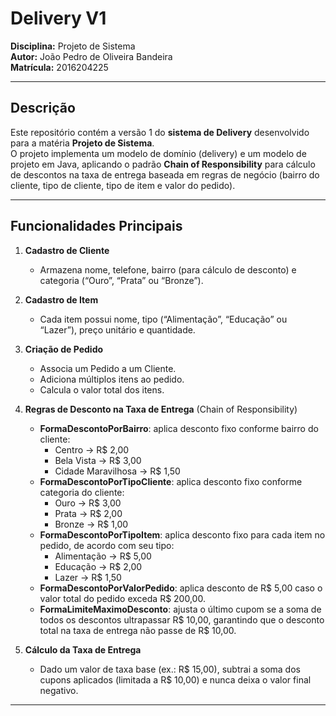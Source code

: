 # Delivery V1

**Disciplina:** Projeto de Sistema  
**Autor:** João Pedro de Oliveira Bandeira  
**Matrícula:** 2016204225  

---

##  Descrição

Este repositório contém a versão 1 do **sistema de Delivery** desenvolvido para a matéria **Projeto de Sistema**.  
O projeto implementa um modelo de domínio (delivery) e um modelo de projeto em Java, aplicando o padrão **Chain of Responsibility** para cálculo de descontos na taxa de entrega baseada em regras de negócio (bairro do cliente, tipo de cliente, tipo de item e valor do pedido).

---

##  Funcionalidades Principais

1. **Cadastro de Cliente**  
   - Armazena nome, telefone, bairro (para cálculo de desconto) e categoria (“Ouro”, “Prata” ou “Bronze”).

2. **Cadastro de Item**  
   - Cada item possui nome, tipo (“Alimentação”, “Educação” ou “Lazer”), preço unitário e quantidade.

3. **Criação de Pedido**  
   - Associa um Pedido a um Cliente.
   - Adiciona múltiplos itens ao pedido.
   - Calcula o valor total dos itens.

4. **Regras de Desconto na Taxa de Entrega** (Chain of Responsibility)  
   - **FormaDescontoPorBairro**: aplica desconto fixo conforme bairro do cliente:
     - Centro → R$ 2,00  
     - Bela Vista → R$ 3,00  
     - Cidade Maravilhosa → R$ 1,50  
   - **FormaDescontoPorTipoCliente**: aplica desconto fixo conforme categoria do cliente:
     - Ouro → R$ 3,00  
     - Prata → R$ 2,00  
     - Bronze → R$ 1,00  
   - **FormaDescontoPorTipoItem**: aplica desconto fixo para cada item no pedido, de acordo com seu tipo:
     - Alimentação → R$ 5,00  
     - Educação → R$ 2,00  
     - Lazer → R$ 1,50  
   - **FormaDescontoPorValorPedido**: aplica desconto de R$ 5,00 caso o valor total do pedido exceda R$ 200,00.  
   - **FormaLimiteMaximoDesconto**: ajusta o último cupom se a soma de todos os descontos ultrapassar R$ 10,00, garantindo que o desconto total na taxa de entrega não passe de R$ 10,00.

5. **Cálculo da Taxa de Entrega**  
   - Dado um valor de taxa base (ex.: R$ 15,00), subtrai a soma dos cupons aplicados (limitada a R$ 10,00) e nunca deixa o valor final negativo.

---

